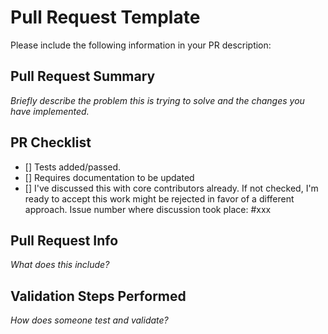 <!-- SPDX-License-Identifier: MIT -->

# Pull Request Template

Please include the following information in your PR description:

## Pull Request Summary

*Briefly describe the problem this is trying to solve and the changes you have implemented.*

## PR Checklist

- [] Tests added/passed.
- [] Requires documentation to be updated
- [] I've discussed this with core contributors already.
  If not checked, I'm ready to accept this work might be rejected in favor of a different approach.
  Issue number where discussion took place: #xxx

## Pull Request Info

*What does this include?*

## Validation Steps Performed

*How does someone test and validate?*